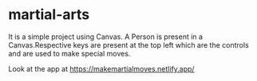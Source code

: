 # martial-arts

It is a simple project using Canvas.
A Person is present in a Canvas.Respective keys are present at the top left which are the controls and are used to make special moves.

Look at the app at 
https://makemartialmoves.netlify.app/
